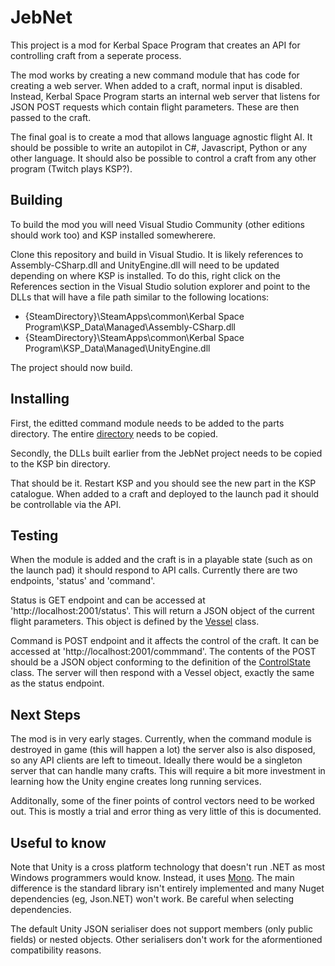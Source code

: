 # JebNet

This project is a mod for Kerbal Space Program that creates an API for controlling craft from a seperate process.

The mod works by creating a new command module that has code for creating a web server. When added to a craft, normal input is disabled. Instead, Kerbal Space Program starts an internal web server that listens for JSON POST requests which contain flight parameters. These are then passed to the craft.

The final goal is to create a mod that allows language agnostic flight AI. It should be possible to write an autopilot in C#, Javascript, Python or any other language. It should also be possible to control a craft from any other program (Twitch plays KSP?).

## Building

To build the mod you will need Visual Studio Community (other editions should work too) and KSP installed somewherere.

Clone this repository and build in Visual Studio. It is likely references to Assembly-CSharp.dll and UnityEngine.dll will need to be updated depending on where KSP is installed.
To do this, right click on the References section in the Visual Studio solution explorer and point to the DLLs that will have a file path similar to the following locations:

* {SteamDirectory}\SteamApps\common\Kerbal Space Program\KSP_Data\Managed\Assembly-CSharp.dll
* {SteamDirectory}\SteamApps\common\Kerbal Space Program\KSP_Data\Managed\UnityEngine.dll

The project should now build.

## Installing

First, the editted command module needs to be added to the parts directory. The entire [directory](https://github.com/RichTeaMan/JebNet/tree/master/JebNet/probeCoreOcto2NetworkSlave) needs to be copied.

Secondly, the DLLs built earlier from the JebNet project needs to be copied to the KSP bin directory.

That should be it. Restart KSP and you should see the new part in the KSP catalogue. When added to a craft and deployed to the launch pad it should be controllable via the API.

## Testing

When the module is added and the craft is in a playable state (such as on the launch pad) it should respond to API calls. Currently there are two endpoints, 'status' and  'command'.

Status is GET endpoint and can be accessed at 'http://localhost:2001/status'. This will return a JSON object of the current flight parameters. This object is defined by the [Vessel](https://github.com/RichTeaMan/JebNet/blob/master/JebNet.Controller/Integration/Domain/Vessel.cs) class.

Command is POST endpoint and it affects the control of the craft. It can be accessed at 'http://localhost:2001/commmand'. The contents of the POST should be a JSON object conforming to the definition
of the [ControlState](https://github.com/RichTeaMan/JebNet/blob/master/JebNet.Controller/Integration/Domain/ControlState.cs) class. The server will then respond with a Vessel object, exactly the same as the status endpoint.

## Next Steps

The mod is in very early stages. Currently, when the command module is destroyed in game (this will happen a lot) the server also is also disposed, so any API clients are left to timeout. Ideally there would be a singleton server that can handle many crafts. This will require a bit more investment in learning how the Unity engine creates long running services.

Additonally, some of the finer points of control vectors need to be worked out. This is mostly a trial and error thing as very little of this is documented.

## Useful to know

Note that Unity is a cross platform technology that doesn't run .NET as most Windows programmers would know. Instead, it uses [Mono](http://www.mono-project.com/). The main difference is the standard library isn't entirely implemented and many Nuget dependencies (eg, Json.NET) won't work. Be careful when selecting dependencies.

The default Unity JSON serialiser does not support members (only public fields) or nested objects. Other serialisers don't work for the aformentioned compatibility reasons.
